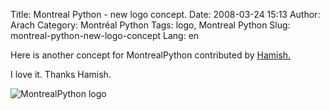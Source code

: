 Title: Montreal Python - new logo concept.
Date: 2008-03-24 15:13
Author: Arach
Category: Montréal Python
Tags: logo, Montreal Python
Slug: montreal-python-new-logo-concept
Lang: en

Here is another concept for MontrealPython contributed by [Hamish.][]

I love it. Thanks Hamish.

![MontrealPython logo][]

  [Hamish.]: http://hami.sh "Hamish's blog"
  [MontrealPython logo]: http://farm3.static.flickr.com/2317/2358370829_6188f6bdbe.jpg?v=0
